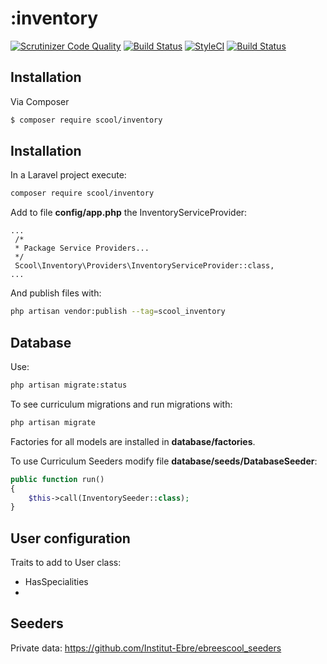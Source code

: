 # :inventory
[![Scrutinizer Code Quality](https://scrutinizer-ci.com/g/manuelblanch/inventory/badges/quality-score.png?b=master)](https://scrutinizer-ci.com/g/manuelblanch/inventory/?branch=master)
[![Build Status](https://scrutinizer-ci.com/g/manuelblanch/inventory/badges/build.png?b=master)](https://scrutinizer-ci.com/g/manuelblanch/inventory/build-status/master)
[![StyleCI](https://styleci.io/repos/74695252/shield?branch=master)](https://styleci.io/repos/74695252)
[![Build Status](https://scrutinizer-ci.com/g/manuelblanch/inventory/badges/build.png?b=master)](https://scrutinizer-ci.com/g/manuelblanch/inventory/build-status/master)

## Installation

Via Composer

``` bash
$ composer require scool/inventory
```

## Installation ##

In a Laravel project execute: 

```bash
composer require scool/inventory
```

Add to file **config/app.php** the InventoryServiceProvider:

```
...
 /*
 * Package Service Providers...
 */
 Scool\Inventory\Providers\InventoryServiceProvider::class,
... 
```

And publish files with:

```bash
php artisan vendor:publish --tag=scool_inventory
```

## Database ##

Use:

```bash
php artisan migrate:status
```

To see curriculum migrations and run migrations with:

```bash
php artisan migrate
```

Factories for all models are installed in **database/factories**.

To use Curriculum Seeders modify file **database/seeds/DatabaseSeeder**:

```php
public function run()
{
    $this->call(InventorySeeder::class);
}
```

## User configuration ##

Traits to add to User class:

- HasSpecialities
- 

## Seeders ##

Private data: https://github.com/Institut-Ebre/ebreescool_seeders
